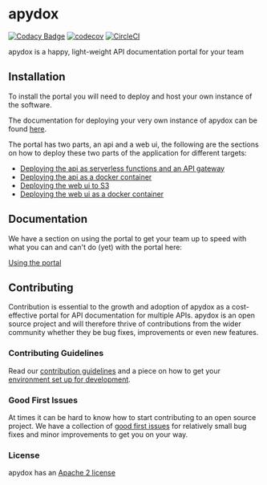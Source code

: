 # apydox

[![Codacy Badge](https://api.codacy.com/project/badge/Grade/0de42b2e1a894b07be195a07fff028ae)](https://app.codacy.com/app/freshwebio/apydox?utm_source=github.com&utm_medium=referral&utm_content=freshwebio/apydox&utm_campaign=Badge_Grade_Dashboard) [![codecov](https://codecov.io/gh/freshwebio/apydox/branch/master/graph/badge.svg)](https://codecov.io/gh/freshwebio/apydox) [![CircleCI](https://circleci.com/gh/freshwebio/apydox.svg?style=svg)](https://circleci.com/gh/freshwebio/apydox)

apydox is a happy, light-weight API documentation portal for your team

## Installation

To install the portal you will need to deploy and host your own instance of the software.

The documentation for deploying your very own instance of apydox can be found [here](https://apydox.freshweb.io).

The portal has two parts, an api and a web ui, the following are the sections on how to deploy these two parts of the application for different targets:

- [Deploying the api as serverless functions and an API gateway](https://apydox.freshweb.io/deployment/deploying-the-api-for-serverless)
- [Deploying the api as a docker container](https://apydox.freshweb.io/deployment/deploying-the-api-with-containers)
- [Deploying the web ui to S3](https://apydox.freshweb.io/deployment/deploying-the-portal-with-s3)
- [Deploying the web ui as a docker container](https://apydox.freshweb.io/deployment/deploying-the-portal-with-containers)

## Documentation

We have a section on using the portal to get your team up to speed with what you can and can't do (yet) with the portal here:

[Using the portal](https://apydox.freshweb.io/using-the-portal)

## Contributing

Contribution is essential to the growth and adoption of apydox as a cost-effective portal for API documentation for multiple APIs. apydox is an open source project and will therefore thrive of contributions from the wider community whether they be bug fixes, improvements or even new features.

### Contributing Guidelines

Read our [contribution guidelines](https://apydox.freshweb.io/contributing/getting-started) and a piece on how to get your [environment set up for development](https://apydox.freshweb.io/contributing/local-development-environments).

### Good First Issues

At times it can be hard to know how to start contributing to an open source project. We have a collection of [good first issues](https://github.com/freshwebio/apydox/labels/good%20first%20issue) for relatively small bug fixes and minor improvements to get you on your way.

### License

apydox has an [Apache 2 license](https://github.com/freshwebio/apydox/blob/master/LICENSE)
